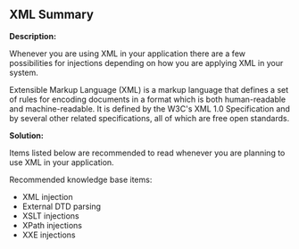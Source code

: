 XML Summary
-------

**Description:**

Whenever you are using XML in your application there are a few possibilities for 
injections depending on how you are applying XML in your system.

Extensible Markup Language (XML) is a markup language that defines a set of rules for 
encoding documents in a format which is both human-readable and machine-readable. It is 
defined by the W3C's XML 1.0 Specification and by several other related specifications,
all of which are free open standards.

 
**Solution:**

Items listed below are recommended to read whenever you are planning to use XML in your
application.

Recommended knowledge base items:
- XML injection
- External DTD parsing
- XSLT injections
- XPath injections
- XXE injections
